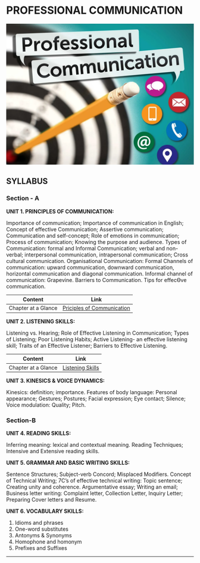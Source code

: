 # PROFESSIONAL COMMUNICATION

![](EDL391_Professional-Communication_72dpi_digital-scaled-e1649703247797.webp)

## SYLLABUS

### Section - A

**UNIT 1. PRINCIPLES OF COMMUNICATION:** 

Importance of communication; Importance of communication in English; 
Concept of effective Communication; Assertive communication; 
Communication and self-concept; Role of emotions in communication; 
Process of communication; Knowing the purpose and audience. Types of 
Communication: formal and Informal Communication; verbal and non-verbal; interpersonal communication, intrapersonal communication; Cross 
cultural communication. Organisational Communication: Formal Channels of 
communication: upward communication, downward communication, 
horizontal communication and diagonal communication. Informal channel 
of communication: Grapevine. Barriers to Communication. Tips for effecƟve 
communication. 

| Content | Link |
|---------|------|
| Chapter at a Glance | [Priciples of Communication](https://cg2024-gndec.github.io/communication/) |

**UNIT 2. LISTENING SKILLS:** 

Listening vs. Hearing; Role of Effective Listening in Communication; Types of 
Listening; Poor Listening Habits; Active Listening- an effective listening skill; 
Traits of an Effective Listener; Barriers to Effective Listening. 


| Content | Link |
|---------|------|
| Chapter at a Glance | [Listening Skills](https://cg2024-gndec.github.io/listening/) |

**UNIT 3. KINESICS & VOICE DYNAMICS:**
 
Kinesics: definition; importance. Features of body language: Personal 
appearance; Gestures; Postures; Facial expression; Eye contact; Silence; 
Voice modulation: Quality; Pitch. 

### Section-B

**UNIT 4. READING SKILLS:** 

Inferring meaning: lexical and contextual meaning. Reading Techniques; 
Intensive and Extensive reading skills. 

**UNIT 5. GRAMMAR AND BASIC WRITING SKILLS:** 

Sentence Structures; Subject-verb Concord; Misplaced Modifiers. Concept 
of Technical Writing; 7C’s of effective technical writing: Topic sentence; 
Creating unity and coherence. Argumentative essay; Writing an email; 
Business letter writing: Complaint letter, Collection Letter, Inquiry Letter; 
Preparing Cover letters and Resume. 

**UNIT 6. VOCABULARY SKILLS:** 

1. Idioms and phrases 
2. One-word substitutes 
3. Antonyms & Synonyms 
4. Homophone and homonym
5. Prefixes and Suffixes

---
